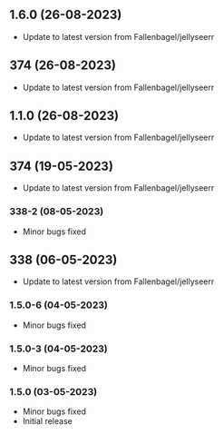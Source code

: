 
## 1.6.0 (26-08-2023)
- Update to latest version from Fallenbagel/jellyseerr

## 374 (26-08-2023)
- Update to latest version from Fallenbagel/jellyseerr

## 1.1.0 (26-08-2023)
- Update to latest version from Fallenbagel/jellyseerr

## 374 (19-05-2023)
- Update to latest version from Fallenbagel/jellyseerr
### 338-2 (08-05-2023)
- Minor bugs fixed

## 338 (06-05-2023)
- Update to latest version from Fallenbagel/jellyseerr
### 1.5.0-6 (04-05-2023)
- Minor bugs fixed
### 1.5.0-3 (04-05-2023)
- Minor bugs fixed
### 1.5.0 (03-05-2023)

- Minor bugs fixed
- Initial release
